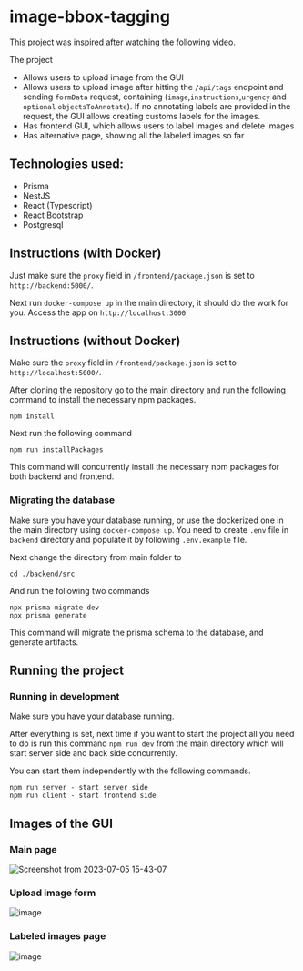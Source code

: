 # image-bbox-tagging

This project was inspired after watching the following [video](https://www.youtube.com/watch?v=HTXTVfBCeSY).

The project

- Allows users to upload image from the GUI
- Allows users to upload image after hitting the `/api/tags` endpoint and sending `formData` request, containing (`image`,`instructions`,`urgency` and `optional` `objectsToAnnotate`). If no annotating labels are provided in the request, the GUI allows creating customs labels for the images.
- Has frontend GUI, which allows users to label images and delete images
- Has alternative page, showing all the labeled images so far

## Technologies used:

- Prisma
- NestJS
- React (Typescript)
- React Bootstrap
- Postgresql

## Instructions (with Docker)

Just make sure the `proxy` field in `/frontend/package.json` is set to `http://backend:5000/`. </br>

Next run `docker-compose up` in the main directory, it should do the work for you. Access the app on `http://localhost:3000`

## Instructions (without Docker)

Make sure the `proxy` field in `/frontend/package.json` is set to `http://localhost:5000/`.

After cloning the repository go to the main directory and run the following command to install the necessary npm packages.

```
npm install
```

Next run the following command

```
npm run installPackages
```

This command will concurrently install the necessary npm packages for both backend and frontend.

### Migrating the database

Make sure you have your database running, or use the dockerized one in the main directory using `docker-compose up`.
You need to create `.env` file in `backend` directory and populate it by following `.env.example` file. </br>

Next change the directory from main folder to

```
cd ./backend/src
```

And run the following two commands

```
npx prisma migrate dev
npx prisma generate
```

This command will migrate the prisma schema to the database, and generate artifacts.

## Running the project

### Running in development

Make sure you have your database running.

After everything is set, next time if you want to start the project all you need to do is run this command `npm run dev`
from the main directory which will start server side and back side concurrently.

You can start them independently with the following commands.

```
npm run server - start server side
npm run client - start frontend side
```

## Images of the GUI

### Main page

![Screenshot from 2023-07-05 15-43-07](https://github.com/yosko99/image-bbox-tagging/assets/80975936/180fd0a8-76f0-4ed5-93e1-909ed07fda50)

### Upload image form

![image](https://github.com/yosko99/image-bbox-tagging/assets/80975936/1e2f5ea7-54e0-4061-8aea-cabd8d3211e3)

### Labeled images page

![image](https://github.com/yosko99/image-bbox-tagging/assets/80975936/2eb08d5d-9d84-4815-8cb2-ddb5c66dd4d5)

